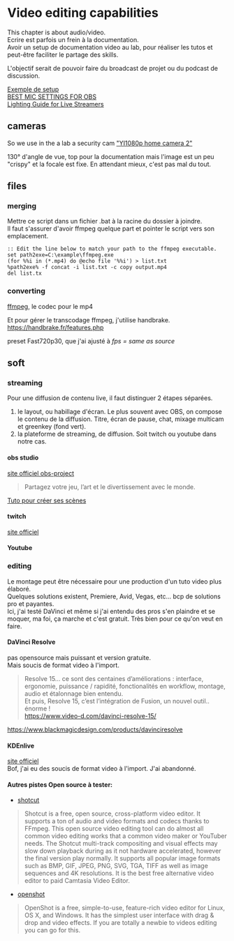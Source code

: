 # Video editing capabilities
This chapter is about audio/video.  
Ecrire est parfois un frein à la documentation.  
Avoir un setup de documentation video au lab, pour réaliser les tutos et peut-être faciliter le partage des skills.     

L'objectif serait de pouvoir faire du broadcast de projet ou du podcast de discussion.  

[Exemple de setup](https://www.youtube.com/watch?v=st1r4QIEEwk)  
[BEST MIC SETTINGS FOR OBS](https://www.youtube.com/watch?v=MU00vRXWXmA)  
[Lighting Guide for Live Streamers](https://www.youtube.com/watch?v=mhIKPl-2aRw)  
## cameras
So we use in the a lab a security cam ["YI1080p home camera 2"](https://www.yitechnology.com/yi-1080p-home-camera-2)

130° d'angle de vue, top pour la documentation mais l'image est un peu "crispy" et la focale est fixe. En attendant mieux, c'est pas mal du tout.

## files
### merging
Mettre ce script dans un fichier .bat à la racine du dossier à joindre.  
Il faut s'assurer d'avoir ffmpeg quelque part et pointer le script vers son emplacement.

```
:: Edit the line below to match your path to the ffmpeg executable.
set path2exe=C:\example\ffmpeg.exe
(for %%i in (*.mp4) do @echo file '%%i') > list.txt
%path2exe% -f concat -i list.txt -c copy output.mp4
del list.tx
```

### converting

[ffmpeg](https://ffmpeg.zeranoe.com/forum/viewtopic.php?t=2572), le codec pour le mp4  

Et pour gérer le transcodage ffmpeg, j'utilise handbrake.  
https://handbrake.fr/features.php

preset Fast720p30, que j'ai ajusté à _fps = same as source_  

## soft
### streaming
Pour une diffusion de contenu live, il faut distinguer 2 étapes séparées.  
1. le layout, ou habillage d'écran. Le plus souvent avec OBS, on compose le contenu de la diffusion. Titre, écran de pause, chat, mixage multicam et greenkey (fond vert).
2. la plateforme de streaming, de diffusion. Soit twitch ou youtube dans notre cas.  

#### obs studio
[site officiel obs-project](https://obsproject.com/fr)  
>Partagez votre jeu, l’art et le divertissement avec le monde.  

[Tuto pour créer ses scènes](https://www.youtube.com/watch?v=j2HzbY8E4yQ)
#### twitch
[site officiel](https://www.twitch.tv/)

#### Youtube

### editing
Le montage peut être nécessaire pour une production d'un tuto video plus élaboré.  
Quelques solutions existent, Premiere, Avid, Vegas, etc... bcp de solutions pro et payantes.   
Ici, j'ai testé DaVinci et même si j'ai entendu des pros s'en plaindre et se moquer, ma foi, ça marche et c'est gratuit. Très bien pour ce qu'on veut en faire.  

#### DaVinci Resolve
pas opensource mais puissant et version gratuite.  
Mais soucis de format video à l'import.  
>Resolve 15… ce sont des centaines d’améliorations : interface, ergonomie, puissance / rapidité, fonctionalités en workflow, montage, audio et étalonnage bien entendu.  
Et puis, Resolve 15, c’est l’intégration de Fusion, un nouvel outil.. énorme !   
https://www.video-d.com/davinci-resolve-15/

https://www.blackmagicdesign.com/products/davinciresolve

#### KDEnlive
[site officiel](https://kdenlive.org/)  
Bof, j'ai eu des soucis de format video à l'import. J'ai abandonné.
#### Autres pistes Open source à tester:  
- [shotcut](https://shotcut.org/)  
>Shotcut is a free, open source, cross-platform video editor. It supports a ton of audio and video formats and codecs thanks to FFmpeg. This open source video editing tool can do almost all common video editing works that a common video maker or YouTuber needs. The Shotcut multi-track compositing and visual effects may slow down playback during as it not hardware accelerated, however the final version play normally. It supports all popular image formats such as BMP, GIF, JPEG, PNG, SVG, TGA, TIFF as well as image sequences and 4K resolutions. It is the best free alternative video editor to paid Camtasia Video Editor.

- [openshot](https://www.openshot.org/fr/)   
>OpenShot is a free, simple-to-use, feature-rich video editor for Linux, OS X, and Windows. It has the simplest user interface with drag & drop and video effects. If you are totally a newbie to videos editing you can go for this.
